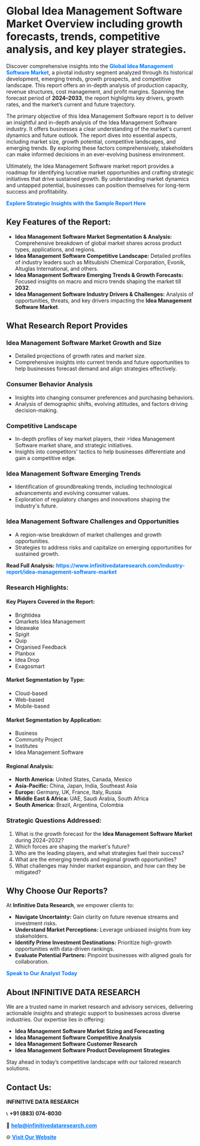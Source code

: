 <h1>Global Idea Management Software Market Overview including growth forecasts, trends, competitive analysis, and key player strategies.</h1>
<p>
Discover comprehensive insights into the 
<a href="https://www.infinitivedataresearch.com/industry-report/idea-management-software-market" rel="dofollow" style="color: #007BFF; text-decoration: none;"><strong>Global Idea Management Software Market</strong></a>, a pivotal industry segment analyzed through its historical development, emerging trends, growth prospects, and competitive landscape. This report offers an in-depth analysis of production capacity, revenue structures, cost management, and profit margins. Spanning the forecast period of <strong>2024–2033</strong>, the report highlights key drivers, growth rates, and the market’s current and future trajectory.
</p>
<p>
The primary objective of this Idea Management Software report is to deliver an insightful and in-depth analysis of the Idea Management Software industry. It offers businesses a clear understanding of the market's current dynamics and future outlook. The report dives into essential aspects, including market size, growth potential, competitive landscapes, and emerging trends. By exploring these factors comprehensively, stakeholders can make informed decisions in an ever-evolving business environment.
</p>
<p>
Ultimately, the Idea Management Software market report provides a roadmap for identifying lucrative market opportunities and crafting strategic initiatives that drive sustained growth. By understanding market dynamics and untapped potential, businesses can position themselves for long-term success and profitability.
</p>
<p>
<a href="https://www.infinitivedataresearch.com/request-sample/reportId=103152" style="color: #007BFF; text-decoration: none;"><strong>Explore Strategic Insights with the Sample Report Here</strong></a>
</p>

<h2>Key Features of the Report:</h2>
<ul>
<li><strong>Idea Management Software Market Segmentation & Analysis:</strong> Comprehensive breakdown of global market shares across product types, applications, and regions.</li>
<li><strong>Idea Management Software Competitive Landscape:</strong> Detailed profiles of industry leaders such as Mitsubishi Chemical Corporation, Evonik, Altuglas International, and others.</li>
<li><strong>Idea Management Software Emerging Trends & Growth Forecasts:</strong> Focused insights on macro and micro trends shaping the market till <strong>2032</strong>.</li>
<li><strong>Idea Management Software Industry Drivers & Challenges:</strong> Analysis of opportunities, threats, and key drivers impacting the <strong>Idea Management Software Market</strong>.</li>
</ul>

<h2>What Research Report Provides</h2>
<h3>Idea Management Software Market Growth and Size</h3>
<ul>
<li>Detailed projections of growth rates and market size.</li>
<li>Comprehensive insights into current trends and future opportunities to help businesses forecast demand and align strategies effectively.</li>
</ul>

<h3>Consumer Behavior Analysis</h3>
<ul>
<li>Insights into changing consumer preferences and purchasing behaviors.</li>
<li>Analysis of demographic shifts, evolving attitudes, and factors driving decision-making.</li>
</ul>

<h3>Competitive Landscape</h3>
<ul>
<li>In-depth profiles of key market players, their >Idea Management Software market share, and strategic initiatives.</li>
<li>Insights into competitors' tactics to help businesses differentiate and gain a competitive edge.</li>
</ul>

<h3>Idea Management Software Emerging Trends</h3>
<ul>
<li>Identification of groundbreaking trends, including technological advancements and evolving consumer values.</li>
<li>Exploration of regulatory changes and innovations shaping the industry's future.</li>
</ul>

<h3>Idea Management Software Challenges and Opportunities</h3>
<ul>
<li>A region-wise breakdown of market challenges and growth opportunities.</li>
<li>Strategies to address risks and capitalize on emerging opportunities for sustained growth.</li>
</ul>
<p><strong>Read Full Analysis:</strong> <a href="https://www.infinitivedataresearch.com/industry-report/idea-management-software-market" rel="dofollow" style="color: #007BFF; text-decoration: none;"><strong>https://www.infinitivedataresearch.com/industry-report/idea-management-software-market</strong></a></p>
<h3>Research Highlights:</h3>
<h4>Key Players Covered in the Report:</h4>
<ul><li>Brightidea</li><li>Qmarkets Idea Management</li><li>Ideawake</li><li>Spigit</li><li>Quip</li><li>Organised Feedback</li><li>Planbox</li><li>Idea Drop</li><li>Exagosmart</li></ul>
<h4>Market Segmentation by Type:</h4>
<ul><li>Cloud-based</li><li>Web-based</li><li>Mobile-based</li></ul>
<h4>Market Segmentation by Application:</h4>
<ul><li>Business</li><li>Community Project</li><li>Institutes</li><li>Idea Management Software</li></ul>

<h4>Regional Analysis:</h4>
<ul>
<li><strong>North America:</strong> United States, Canada, Mexico</li>
<li><strong>Asia-Pacific:</strong> China, Japan, India, Southeast Asia</li>
<li><strong>Europe:</strong> Germany, UK, France, Italy, Russia</li>
<li><strong>Middle East & Africa:</strong> UAE, Saudi Arabia, South Africa</li>
<li><strong>South America:</strong> Brazil, Argentina, Colombia</li>
</ul>

<h3>Strategic Questions Addressed:</h3>
<ol>
<li>What is the growth forecast for the <strong>Idea Management Software Market</strong> during 2024–2032?</li>
<li>Which forces are shaping the market's future?</li>
<li>Who are the leading players, and what strategies fuel their success?</li>
<li>What are the emerging trends and regional growth opportunities?</li>
<li>What challenges may hinder market expansion, and how can they be mitigated?</li>
</ol>

<h2>Why Choose Our Reports?</h2>
<p>At <strong>Infinitive Data Research</strong>, we empower clients to:</p>
<ul>
<li><strong>Navigate Uncertainty:</strong> Gain clarity on future revenue streams and investment risks.</li>
<li><strong>Understand Market Perceptions:</strong> Leverage unbiased insights from key stakeholders.</li>
<li><strong>Identify Prime Investment Destinations:</strong> Prioritize high-growth opportunities with data-driven rankings.</li>
<li><strong>Evaluate Potential Partners:</strong> Pinpoint businesses with aligned goals for collaboration.</li>
</ul>
<p><a href="https://www.infinitivedataresearch.com/industry-report/idea-management-software-market" rel="dofollow" style="color: #007BFF; text-decoration: none;"><strong>Speak to Our Analyst Today</strong></a></p>

<h2>About INFINITIVE DATA RESEARCH</h2>
<p>We are a trusted name in market research and advisory services, delivering actionable insights and strategic support to businesses across diverse industries. Our expertise lies in offering:</p>
<ul>
<li><strong>Idea Management Software Market Sizing and Forecasting</strong></li>
<li><strong>Idea Management Software Competitive Analysis</strong></li>
<li><strong>Idea Management Software Customer Research</strong></li>
<li><strong>Idea Management Software Product Development Strategies</strong></li>
</ul>
<p>Stay ahead in today’s competitive landscape with our tailored research solutions.</p>

<h2>Contact Us:</h2>
<p><strong>INFINITIVE DATA RESEARCH</strong></p>
<p>📞 <strong>+91 (883) 074-8030</strong></p>
<p>📧 <strong><a href="mailto:help@infinitivedataresearch.com" style="color: #007BFF;">help@infinitivedataresearch.com</a></strong></p>
<p>🌐 <strong><a href="https://www.infinitivedataresearch.com" rel="dofollow" style="color: #007BFF;">Visit Our Website</a></strong></p>